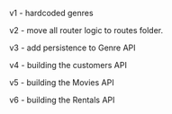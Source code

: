 v1 - hardcoded genres

v2 - move all router logic to routes folder.

v3 - add persistence to Genre API

v4 - building the customers API

v5 - building the Movies API

v6 - building the Rentals API
